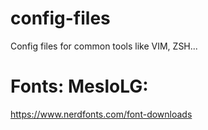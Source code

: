 # config-files
Config files for common tools like VIM, ZSH...

# Fonts: MesloLG:
https://www.nerdfonts.com/font-downloads
